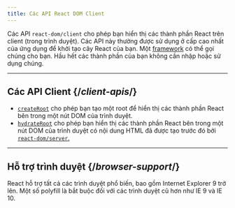```yaml
---
title: Các API React DOM Client
---
```


<Intro>

Các API `react-dom/client` cho phép bạn hiển thị các thành phần React trên client (trong trình duyệt). Các API này thường được sử dụng ở cấp cao nhất của ứng dụng để khởi tạo cây React của bạn. Một [framework](/learn/start-a-new-react-project#production-grade-react-frameworks) có thể gọi chúng cho bạn. Hầu hết các thành phần của bạn không cần nhập hoặc sử dụng chúng.

</Intro>

---

## Các API Client {/*client-apis*/}

* [`createRoot`](/reference/react-dom/client/createRoot) cho phép bạn tạo một root để hiển thị các thành phần React bên trong một nút DOM của trình duyệt.
* [`hydrateRoot`](/reference/react-dom/client/hydrateRoot) cho phép bạn hiển thị các thành phần React bên trong một nút DOM của trình duyệt có nội dung HTML đã được tạo trước đó bởi [`react-dom/server`.](/reference/react-dom/server)

---

## Hỗ trợ trình duyệt {/*browser-support*/}

React hỗ trợ tất cả các trình duyệt phổ biến, bao gồm Internet Explorer 9 trở lên. Một số polyfill là bắt buộc đối với các trình duyệt cũ hơn như IE 9 và IE 10.